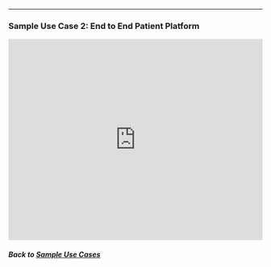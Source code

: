 ---
### Sample Use Case 2: End to End Patient Platform

<embed src="https://docs.google.com/viewer?url=https://github.com/data2health/CTS-Personas/raw/master/docs/assets/UseCase2_ClinicalResearchCenterTrainings.pdf&embedded=true" style="width:100%; height:400px;" frameborder="0" />

##### Back to [Sample Use Cases](index.md)
